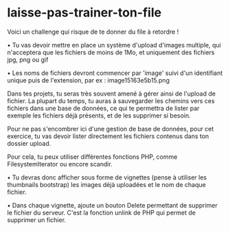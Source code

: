 # laisse-pas-trainer-ton-file

Voici un challenge qui risque de te donner du file à retordre !

• Tu vas devoir mettre en place un système d'upload d'images multiple, qui n'acceptera que les fichiers de moins de 1Mo, et uniquement des fichiers jpg, png ou gif

• Les noms de fichiers devront commencer par 'image' suivi d'un identifiant unique puis de l'extension, par ex : image15163e5b15.png

Dans tes projets, tu seras très souvent amené à gérer ainsi de l'upload de fichier. La plupart du temps, tu auras à sauvegarder les chemins vers ces fichiers dans une base de données, ce qui te permettra de lister par exemple les fichiers déjà présents, et de les supprimer si besoin.

Pour ne pas s'encombrer ici d'une gestion de base de données, pour cet exercice, tu vas devoir lister directement les fichiers contenus dans ton dossier upload.

Pour cela, tu peux utiliser différentes fonctions PHP, comme FilesystemIterator ou encore scandir.

• Tu devras donc afficher sous forme de vignettes (pense à utiliser les thumbnails bootstrap) les images déjà uploadées et le nom de chaque fichier.

• Dans chaque vignette, ajoute un bouton Delete permettant de supprimer le fichier du serveur. C'est la fonction unlink de PHP qui permet de supprimer un fichier.
